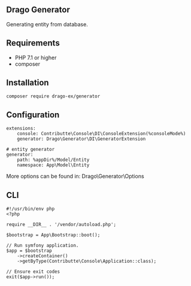 ## Drago Generator

Generating entity from database.

## Requirements

- PHP 7.1 or higher
- composer

## Installation

```
composer require drago-ex/generator
```

## Configuration

```
extensions:
    console: Contributte\Console\DI\ConsoleExtension(%consoleMode%)
    generator: Drago\Generator\DI\GeneratorExtension

# entity generator
generator:
    path: %appDir%/Model/Entity
    namespace: App\Model\Entity
```

More options can be found in: Drago\Generator\Options

## CLI

```
#!/usr/bin/env php
<?php

require __DIR__ . '/vendor/autoload.php';

$bootstrap = App\Bootstrap::boot();

// Run symfony application.
$app = $bootstrap
    ->createContainer()
    ->getByType(Contributte\Console\Application::class);

// Ensure exit codes
exit($app->run());
```
